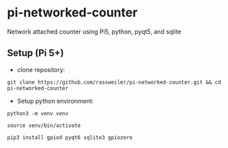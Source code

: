 # pi-networked-counter
Network attached counter using Pi5, python, pyqt5, and sqlite

## Setup (Pi 5+)

- clone repository:
```
git clone https://github.com/rassweiler/pi-networked-counter.git && cd pi-networked-counter
```

- Setup python environment:
```
python3 -m venv venv

source venv/bin/activate

pip3 install gpiod pyqt6 sqlite3 gpiozero
```